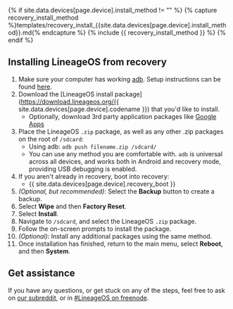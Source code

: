 {% if site.data.devices[page.device].install_method != "" %}
{% capture recovery_install_method %}templates/recovery_install_{{site.data.devices[page.device].install_method}}.md{% endcapture %}
{% include {{ recovery_install_method }} %}
{% endif %}

## Installing LineageOS from recovery

1. Make sure your computer has working [adb](https://developer.android.com/studio/command-line/adb.html). Setup instructions can be found [here](adb_fastboot_guide.html).
2. Download the [LineageOS install package](https://download.lineageos.org/{{ site.data.devices[page.device].codename }}) that you'd like to install.
    * Optionally, download 3rd party application packages like [Google Apps](/gapps.html)
3. Place the LineageOS `.zip` package, as well as any other .zip packages on the root of `/sdcard`:
    * Using adb: `adb push filename.zip /sdcard/`
    * You can use any method you are comfortable with. `adb` is universal across all devices, and works both in Android and recovery mode, providing
        USB debugging is enabled.
4. If you aren't already in recovery, boot into recovery:
    * {{ site.data.devices[page.device].recovery_boot }}
5. _(Optional, but recommended)_: Select the **Backup** button to create a backup.
6. Select **Wipe** and then **Factory Reset**.
7. Select **Install**.
8. Navigate to `/sdcard`, and select the LineageOS `.zip` package.
9. Follow the on-screen prompts to install the package.
10. _(Optional)_: Install any additional packages using the same method.
11. Once installation has finished, return to the main menu, select **Reboot**, and then **System**.

## Get assistance

If you have any questions, or get stuck on any of the steps, feel free to ask on [our subreddit](https://reddit.com/r/LineageOS), or in
[#LineageOS on freenode](https://webchat.freenode.net/?channels=LineageOS).
